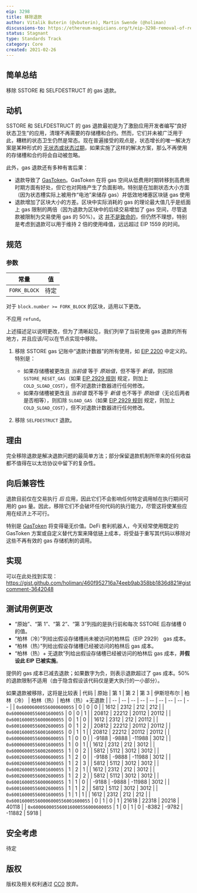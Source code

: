 ```yaml
---
eip: 3298
title: 移除退款
author: Vitalik Buterin (@vbuterin), Martin Swende (@holiman)
discussions-to: https://ethereum-magicians.org/t/eip-3298-removal-of-refunds/5430
status: Stagnant
type: Standards Track
category: Core
created: 2021-02-26
---
```


## 简单总结

移除 SSTORE 和 SELFDESTRUCT 的 gas 退款。

## 动机

SSTORE 和 SELFDESTRUCT 的 gas 退款最初是为了激励应用开发者编写“良好状态卫生”的应用，清理不再需要的存储槽和合约。然而，它们并未被广泛用于此，糟糕的状态卫生仍然是常态。现在普遍接受的观点是，状态增长的唯一解决方案是某种形式的 [无状态或状态过期](https://hackmd.io/@HWeNw8hNRimMm2m2GH56Cw/state_size_management)，如果实施了这样的解决方案，那么不再使用的存储槽和合约将会自动被忽略。

此外，gas 退款还有多种有害后果：

* 退款导致了 [GasToken](https://gastoken.io/)。GasToken 在将 gas 空间从低费用时期转移到高费用时期方面有好处，但它也对网络产生了负面影响，特别是在加剧状态大小方面（因为状态槽实际上被用作“电池”来储存 gas）并低效地堵塞区块链 gas 使用
* 退款增加了区块大小的方差。区块中实际消耗的 gas 的理论最大值几乎是纸面上 gas 限制的两倍（因为退款为区块中的后续交易增加了 gas 空间，尽管退款被限制为交易使用 gas 的 50%）。这 [并不是致命的](https://notes.ethereum.org/@vbuterin/eip_1559_spikes)，但仍然不理想，特别是考虑到退款可以用于维持 2 倍的使用峰值，远远超过 EIP 1559 的时间。

## 规范

### 参数

| 常量 | 值 |
| - | - |
| `FORK_BLOCK` | 待定 |

对于 `block.number >= FORK_BLOCK` 的区块，适用以下更改。

不应用 `refund`。

上述描述足以说明更改，但为了清晰起见，我们列举了当前使用 gas 退款的所有地方，并且应该/可以在节点实现中移除。

1. 移除 SSTORE gas 记账中“退款计数器”的所有使用，如 [EIP 2200](https://eips.ethereum.org/EIPS/eip-2200) 中定义的。特别是：

    * 如果存储槽被更改且 _当前值_ 等于 _原始值_，但不等于 _新值_，则扣除 `SSTORE_RESET_GAS`（如果 [EIP 2929 规则](https://eips.ethereum.org/EIPS/eip-2929#sstore-changes) 规定，则加上 `COLD_SLOAD_COST`），但不对退款计数器进行任何修改。
    * 如果存储槽被更改且 _当前值_ 既不等于 _新值_ 也不等于 _原始值_（无论后两者是否相等），则扣除 `SLOAD_GAS`（如果 [EIP 2929 规则](https://eips.ethereum.org/EIPS/eip-2929#sstore-changes) 规定，则加上 `COLD_SLOAD_COST`），但不对退款计数器进行任何修改。

2. 移除 `SELFDESTRUCT` 退款。

## 理由

完全移除退款是解决退款问题的最简单方法；部分保留退款机制所带来的任何收益都不值得在以太坊协议中留下的复杂性。

## 向后兼容性

退款目前仅在交易执行 _后_ 应用，因此它们不会影响任何特定调用帧在执行期间可用的 gas 量。因此，移除它们不会破坏任何代码的执行能力，尽管这将使某些应用在经济上不可行。

特别是 [GasToken](https://gastoken.io/) 将变得毫无价值。DeFi 套利机器人，今天经常使用既定的 GasToken 方案或自定义替代方案来降低链上成本，将受益于重写其代码以移除对这些不再有效的 gas 存储机制的调用。

## 实现

可以在此处找到实现： https://gist.github.com/holiman/460f952716a74eeb9ab358bb1836d821#gistcomment-3642048

## 测试用例更改

* “原始”、“第 1”、“第 2”、“第 3”列指的是执行前和每次 SSTORE 后存储槽 0 的值。
* “柏林（冷）”列给出假设存储槽尚未被访问的柏林后（EIP 2929） gas 成本。
* “柏林（热）”列给出假设存储槽已经被访问的柏林后 gas 成本。
* “柏林（热）+ 无退款”列给出假设存储槽已经被访问的柏林后 gas 成本，**并假设此 EIP 已被实施**。

提供的 gas 成本已减去退款；如果数字为负，则表示退款超过了 gas 成本。50% 的退款限制不适用（由于隐含假设该代码仅是更大执行的一小部分）。

如果退款被移除，这将是比较表
| 代码 | 原始 | 第 1 | 第 2 | 第 3 |  伊斯坦布尔 | 柏林（冷） | 柏林（热）| 柏林（热）+无退款 |
| -- | -- | -- | -- | -- |  -- | -- | -- | -- | 
| `0x60006000556000600055` | 0 |  0 |  0 |  |  1612 | 2312 | 212 | 212 |
| `0x60006000556001600055` | 0 |  0 |  1 |  |  20812 | 22212 | 20112 | 20112 |
| `0x60016000556000600055` | 0 |  1 |  0 |  |  1612 | 2312 | 212 | 20112 |
| `0x60016000556002600055` | 0 |  1 |  2 |  |  20812 | 22212 | 20112 | 20112 |
| `0x60016000556001600055` | 0 |  1 |  1 |  |  20812 | 22212 | 20112 | 20112 |
| `0x60006000556000600055` | 1 |  0 |  0 |  |  -9188 | -9888 | -11988 | 3012 |
| `0x60006000556001600055` | 1 |  0 |  1 |  |  1612 | 2312 | 212 | 3012 |
| `0x60006000556002600055` | 1 |  0 |  2 |  |  5812 | 5112 | 3012 | 3012 |
| `0x60026000556000600055` | 1 |  2 |  0 |  |  -9188 | -9888 | -11988 | 3012 |
| `0x60026000556003600055` | 1 |  2 |  3 |  |  5812 | 5112 | 3012 | 3012 |
| `0x60026000556001600055` | 1 |  2 |  1 |  |  1612 | 2312 | 212 | 3012 |
| `0x60026000556002600055` | 1 |  2 |  2 |  |  5812 | 5112 | 3012 | 3012 |
| `0x60016000556000600055` | 1 |  1 |  0 |  |  -9188 | -9888 | -11988 | 3012 |
| `0x60016000556002600055` | 1 |  1 |  2 |  |  5812 | 5112 | 3012 | 3012 |
| `0x60016000556001600055` | 1 |  1 |  1 |  |  1612 | 2312 | 212 | 212 |
| `0x600160005560006000556001600055` | 0 |  1 |  0 |  1 |  21618 | 22318 | 20218 | 40118 |
| `0x600060005560016000556000600055` | 1 |  0 |  1 |  0 |  -8382 | -9782 | -11882 | 5918 |

## 安全考虑

待定

## 版权
版权及相关权利通过 [CC0](../LICENSE.md) 放弃。